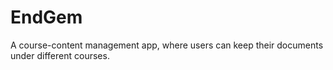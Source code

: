 # EndGem
A course-content management app, where users can keep their documents under different courses. 
